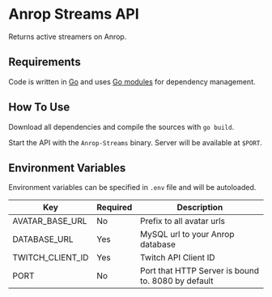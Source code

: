 # Anrop Streams API

Returns active streamers on Anrop.

## Requirements

Code is written in [Go](https://golang.org/) and uses
[Go modules](https://github.com/golang/go/wiki/Modules) for dependency
management.

## How To Use

Download all dependencies and compile the sources with `go build`.

Start the API with the `Anrop-Streams` binary.
Server will be available at `$PORT`.

## Environment Variables

Environment variables can be specified in `.env` file and will be autoloaded.

| Key | Required | Description |
| --- | -------- | ----------- |
| AVATAR_BASE_URL | No | Prefix to all avatar urls |
| DATABASE_URL | Yes | MySQL url to your Anrop database |
| TWITCH_CLIENT_ID | Yes | Twitch API Client ID |
| PORT | No | Port that HTTP Server is bound to. 8080 by default |
